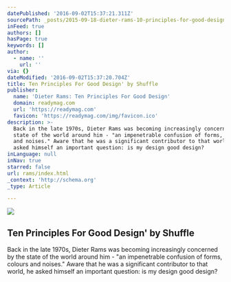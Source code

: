 ```yaml
---
datePublished: '2016-09-02T15:37:21.311Z'
sourcePath: _posts/2015-09-18-dieter-rams-10-principles-for-good-design.md
inFeed: true
authors: []
hasPage: true
keywords: []
author:
  - name: ''
    url: ''
via: {}
dateModified: '2016-09-02T15:37:20.704Z'
title: Ten Principles For Good Design' by Shuffle
publisher:
  name: 'Dieter Rams: Ten Principles For Good Design'
  domain: readymag.com
  url: 'https://readymag.com'
  favicon: 'https://readymag.com/img/favicon.ico'
description: >-
  Back in the late 1970s, Dieter Rams was becoming increasingly concerned by the
  state of the world around him - "an impenetrable confusion of forms, colours
  and noises." Aware that he was a significant contributor to that world, he
  asked himself an important question: is my design good design?
inLanguage: null
inNav: true
starred: false
url: rams/index.html
_context: 'http://schema.org'
_type: Article

---
```

<article style=""><img src="https://s3-us-west-2.amazonaws.com/the-grid-img/p/e5cbbe1aa08634d1f768d10e52046eca2a53cd3d.jpg" /><h1>Ten Principles For Good Design' by Shuffle</h1><p>Back in the late 1970s, Dieter Rams was becoming increasingly concerned by the state of the world around him - "an impenetrable confusion of forms, colours and noises." Aware that he was a significant contributor to that world, he asked himself an important question: is my design good design?</p></article>